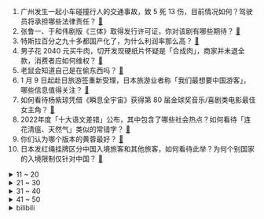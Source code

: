 1. 广州发生一起小车碰撞行人的交通事故，致 5 死 13 伤，目前情况如何？驾驶员将承担哪些法律责任？ [:link:](https://www.zhihu.com/question/578116779)
2. 张鲁一、于和伟剧版《三体》取得发行许可证，你对该剧有哪些期待？ [:link:](https://www.zhihu.com/question/577693170)
3. 特斯拉百分之九十多都国产化了，为什么利润率那么高？ [:link:](https://www.zhihu.com/question/563118968)
4. 男子花 2040 元买牛肉，切开发现硬纸片怀疑是「合成肉」，商家并未退全款，消费者应如何维权？ [:link:](https://www.zhihu.com/question/577654968)
5. 老鼠会知道自己是在偷东西吗？ [:link:](https://www.zhihu.com/question/567276949)
6. 1 月 9 日起赴日旅游签重新受理，日本旅游业者称「我们最想要中国游客」，哪些信息值得关注？ [:link:](https://www.zhihu.com/question/577733059)
7. 如何看待杨紫琼凭借《瞬息全宇宙》获得第 80 届金球奖音乐/喜剧类电影最佳女主角？ [:link:](https://www.zhihu.com/question/578058051)
8. 2022年度「十大语文差错」公布，其中包含了哪些社会热点？如何看待「连花清瘟、天然气」类似的常错字？ [:link:](https://www.zhihu.com/question/578089912)
9. 你们认为哪个版本的黄蓉最好？ [:link:](https://www.zhihu.com/question/283659524)
10. 日本发红绳挂牌区分中国入境旅客和其他旅客，如何看待此举？为何个别国家的入境限制仅针对中国？ [:link:](https://www.zhihu.com/question/578064400)
<details>
<summary>11 ~ 20</summary>

11. 人文摄影该从何下手? [:link:](https://www.zhihu.com/question/575726037)
12. 为什么家里最懂事的孩子总是受委屈最多？ [:link:](https://www.zhihu.com/question/576920342)
13. 2022 国家医保谈判收官，辉瑞新冠口服药「灵魂砍价」失败，辉瑞新冠药为何不愿意放低姿态？ [:link:](https://www.zhihu.com/question/577680053)
14. 日本超万人要求山上彻也减刑，有人视其为「英雄」，被捕半年期间现金收超百万，哪些信息值得关注？ [:link:](https://www.zhihu.com/question/577699269)
15. 如何看待黑龙江一供暖公司最低温近 -30℃ 时宣布停热，称「只能怨告状的业主」？供暖公司做法是否违规？ [:link:](https://www.zhihu.com/question/577657403)
16. 北约和欧盟声称「中国日益增长的自信和政策给我们带来了挑战」，如何解读？ [:link:](https://www.zhihu.com/question/578071975)
17. 上海一小区多户占公共区域搭灵棚 ,「燃烧逝者衣物，哭丧声不断」，如何看待此事？ [:link:](https://www.zhihu.com/question/577649776)
18. S13 全球总决赛落地韩国，小组赛赛制将首次使用瑞士轮，这将让比赛产生哪些变化？ [:link:](https://www.zhihu.com/question/577904943)
19. 如何看待柬埔寨首相洪森反问「如果不依靠中国，依靠谁」，「谁来帮我们修路架桥」？ [:link:](https://www.zhihu.com/question/577851473)
20. 媒体调研多楼盘称「有售楼处人快坐满了」，专家建议「百姓拿出三分之一存款买房」，今年是买房的好时机吗？ [:link:](https://www.zhihu.com/question/578055459)
</details>
<details>
<summary>21 ~ 30</summary>

21. 为什么现在的NBA球员高分越来越多？ [:link:](https://www.zhihu.com/question/576663524)
22. 美国国内航班停飞令已取消，此前美国联邦航空局系统故障，所有航班停飞，目前情况如何？如何看待这一事件？ [:link:](https://www.zhihu.com/question/578119170)
23. 人民网评余景天粉丝接机制造拥堵并回怼警察，称「艺人不能置身事外」，如何评价这一观点？ [:link:](https://www.zhihu.com/question/578050292)
24. 河南 2 名男童蹊跷失联，近千人搜救无果，当地警方已介入调查，目前案情进展如何？ [:link:](https://www.zhihu.com/question/577909697)
25. 读纸质书比电子书好在哪里？ [:link:](https://www.zhihu.com/question/577935587)
26. 一名高三生。最近了解到COP15的生态保护计划，希望能够为目标的实现微薄的力量，什么是我需要做的？ [:link:](https://www.zhihu.com/question/573576384)
27. 《原神》的剧情水平怎么样？ [:link:](https://www.zhihu.com/question/476222024)
28. 你都买过哪些假种子？种出了什么植物？ [:link:](https://www.zhihu.com/question/268145663)
29. 2022 年有哪些让你印象最深刻的现象级 VR 应用，2023 年又有哪些值得期待的 VR 应用呢？ [:link:](https://www.zhihu.com/question/578080146)
30. 有没有推荐的好看的电视剧? [:link:](https://www.zhihu.com/question/574823175)
</details>
<details>
<summary>31 ~ 40</summary>

31. 若光子有静止质量会如何？ [:link:](https://www.zhihu.com/question/325124395)
32. 对于买房和租房你会怎么选择？ [:link:](https://www.zhihu.com/question/574517694)
33. 《风云》中，秦霜也是雄霸的弟子，为何他却没有两位师弟强？ [:link:](https://www.zhihu.com/question/325146295)
34. 真的会有人有某种天赋却被埋没一生吗？ [:link:](https://www.zhihu.com/question/35318941)
35. 国台办表示人民解放军演练是对台美勾连挑衅升级的严正警告，当前台海局势情况如何？哪些信息值得关注？ [:link:](https://www.zhihu.com/question/578110372)
36. 中国人对学习英语的执着似乎正在消退，真实情况是这样吗？ [:link:](https://www.zhihu.com/question/577366032)
37. 如果诸葛亮的七星灯换成钨丝灯，能北伐成功吗？ [:link:](https://www.zhihu.com/question/577476966)
38. 新的一年即将到来，你准备了哪些迎接新年的家居好物？ [:link:](https://www.zhihu.com/question/572347013)
39. 为什么很多美术生集训的时候有问题不问老师，却去网上看绘画技巧和向网友发问？ [:link:](https://www.zhihu.com/question/575252510)
40. 马上过年了，你会给父母买礼物还是直接给红包？ [:link:](https://www.zhihu.com/question/577125178)
</details>
<details>
<summary>41 ~ 50</summary>

41. 经历了动画版《三体》后，你会对真人剧版更宽容还是更苛刻？ [:link:](https://www.zhihu.com/question/577866693)
42. 游戏《原神》中的八重神子到底是个什么存在？ [:link:](https://www.zhihu.com/question/483431344)
43. 为什么有人不喜欢甄嬛？ [:link:](https://www.zhihu.com/question/22764719)
44. 广州后卫吴少聪正式转会土超伊斯坦布尔，你对他的留洋前景有哪些期待？ [:link:](https://www.zhihu.com/question/577933990)
45. 英首相发言人就黎智英案发表评论，我使馆回应「敦促英方停止插手香港事务」，哪些信息值得关注？ [:link:](https://www.zhihu.com/question/578122828)
46. 《双旗镇刀客》导演何平去世，享年 65 岁，他的作品带给了你哪些影响？ [:link:](https://www.zhihu.com/question/577916489)
47. 达摩院十大科技趋势发布，Chiplet 技术、计算光学成像、生成式 AI 等入围，有哪些值得关注的？ [:link:](https://www.zhihu.com/question/578067905)
48. 一情侣网恋同居后谈婚论嫁，男子提出分手后要求返还三金及彩礼，如何看待此事？彩礼返还的法律规定是什么？ [:link:](https://www.zhihu.com/question/577858119)
49. 你相见恨晚的外语学习书籍是什么？ [:link:](https://www.zhihu.com/question/489138849)
50. 欧盟就自中国入境航班指引达成一致，自中国入境乘客提供出发前检测结果，哪些信息值得关注? [:link:](https://www.zhihu.com/question/578049150)
</details><details>
<summary>bilibili</summary>

1. 王冰冰的街头实验 [:link:](//www.bilibili.com/video/BV1nM411h7xG)
2. 它开播前被群嘲，却凭口碑逆袭成开年王炸！ [:link:](//www.bilibili.com/video/BV1tP4y1C79q)
3. 《这游戏我是一毛钱也不可能冲的！我白嫖！我0氪！》 [:link:](//www.bilibili.com/video/BV1FW4y1V7eE)
4. 瑞典水手如何迎娶阿依土鳖公主？【硬核狠人45】 [:link:](//www.bilibili.com/video/BV1uM411h7MN)
5. 做了个炸蛋，好吃到不行！ [:link:](//www.bilibili.com/video/BV1G3411U7Ux)
6. 盲猜B站22年最火的视频，居然有一半没看过？ [:link:](//www.bilibili.com/video/BV1GY411y7Yt)
7. 新春特供|| 西游宇宙法宝等级的权力深意，天上对人间控制的终极手段 [:link:](//www.bilibili.com/video/BV1GG4y1y7DL)
8. 薯 条 之 王 天 花 板 [:link:](//www.bilibili.com/video/BV1D8411K7eK)
9. 2022年度总结 [:link:](//www.bilibili.com/video/BV1he4y1G7hW)
10. 圣酒车 [:link:](//www.bilibili.com/video/BV1wM411h7Wk)
<details>
<summary>11 ~ 20</summary>

11. 无法行走+物品栏只有一格通关我的世界 [:link:](//www.bilibili.com/video/BV1dP4y1e7Zz)
12. 这是什么离谱的操作啊！！ [:link:](//www.bilibili.com/video/BV19g411W7AU)
13. 最后就让我聊聊自己，我的童年、青春、还有那个她。 [:link:](//www.bilibili.com/video/BV1ne4y1G7Kr)
14. 美好旅行图鉴 [:link:](//www.bilibili.com/video/BV1Z24y1e7Ja)
15. 20年以来，游戏替中国式家长背了多少黑锅？ [:link:](//www.bilibili.com/video/BV1JM411F76o)
16. 《 天 价 水 果 》2 [:link:](//www.bilibili.com/video/BV1GW4y137RL)
17. 不就是个1000000粉丝的牌子嘛！ [:link:](//www.bilibili.com/video/BV1UG4y1y741)
18. 视频网站的“蓝光”是怎么骗你的？——视频画质全解析【柴知道】 [:link:](//www.bilibili.com/video/BV1nW4y1V7kR)
19. 第一次在兄弟面前展示才艺 [:link:](//www.bilibili.com/video/BV1ND4y1L7rS)
20. 我的爷爷是个发明家，他发明了辣条！！ [:link:](//www.bilibili.com/video/BV19G4y1w7YQ)
</details>
<details>
<summary>21 ~ 30</summary>

21. 你们给我1000W这个广告我也不会接！谁来拯救那些被毒槟榔割脸的年轻人！ [:link:](//www.bilibili.com/video/BV1X24y1e73W)
22. 花30万只涨了3000粉，是什么感受？痛~太痛了~ [:link:](//www.bilibili.com/video/BV1wG4y1j7Vs)
23. 挑战全网最敷衍求婚！竟然成功了... [:link:](//www.bilibili.com/video/BV1p24y1e7bC)
24. 撒旦:十八层地狱的人什么时候跑出来的？ [:link:](//www.bilibili.com/video/BV1mx4y1G7aC)
25. 来餐车厂催进度，结果跟车厂老板做了个约定… [:link:](//www.bilibili.com/video/BV1Bx4y1G7zU)
26. 一年一度的办公室礼物交换大会 [:link:](//www.bilibili.com/video/BV11G4y1w7xa)
27. 唐师父的钱包保卫战 [:link:](//www.bilibili.com/video/BV1zG411K73G)
28. 回忆杀！《黑猫警长》2023特别篇 [:link:](//www.bilibili.com/video/BV1ZW4y1G7NM)
29. 不幸的是，圈圈还是套上了圈圈 [:link:](//www.bilibili.com/video/BV1td4y1j7gV)
30. 全国各地迷惑的特色菜 [:link:](//www.bilibili.com/video/BV14d4y1j7Rk)
</details>
<details>
<summary>31 ~ 40</summary>

31. 【时代少年团】《浅炸一下吧！》08：时代澄清大会 [:link:](//www.bilibili.com/video/BV1Dx4y1G7mQ)
32. “睡教” [:link:](//www.bilibili.com/video/BV1YY4y1f7DH)
33. 【引航者试炼】TN-1至TN-4 恢宏试炼 简单好抄 [:link:](//www.bilibili.com/video/BV1YD4y1p7Pd)
34. 哈士奇到底有多贱 [:link:](//www.bilibili.com/video/BV1C3411m7EH)
35. 方便面锅底卖188？本就不富裕的探店搭档雪上加霜...【凭啥这么贵50-炉釜·山野吊锅】 [:link:](//www.bilibili.com/video/BV1pe4y1G7VL)
36. 花20天时间把一只鸡浓缩成一碗面！据说这碗面的配方值一百两？ [:link:](//www.bilibili.com/video/BV1BD4y1V7Mk)
37. 开年第一摇！《星际瑶仔》奉上！ [:link:](//www.bilibili.com/video/BV1a24y1a7m5)
38. 打着IKUN旗号的乐子人？蹭流量、恰烂米，一个视频全部回应，解析蔡徐坤被黑的根源究竟所在何处 [:link:](//www.bilibili.com/video/BV1PY411y7Cz)
39. 【STN快报第七季01】水晶动力要做迄今为止最大的古墓丽影 [:link:](//www.bilibili.com/video/BV1xD4y157FA)
40. 冬季骑行东北，深山老林里找到一个大房子，骑行久了什么地方都不怕 [:link:](//www.bilibili.com/video/BV1z8411P7iM)
</details>
<details>
<summary>41 ~ 50</summary>

41. 成都. 玉芝兰厨子探店¥？？00 [:link:](//www.bilibili.com/video/BV1cY411y7MR)
42. 当景点只有我一个人的时候… [:link:](//www.bilibili.com/video/BV1eK41117T5)
43. “这个视频只能看一眼” [:link:](//www.bilibili.com/video/BV198411N7LG)
44. 我到底是你的什么啊（恼） [:link:](//www.bilibili.com/video/BV1TK41117cZ)
45. 为“百大观众”颁奖？？？ [:link:](//www.bilibili.com/video/BV14G4y127Lk)
46. 【超轻粘土】手部练习 [:link:](//www.bilibili.com/video/BV1ke4y1374f)
47. 只因在羊群中多看了它一眼，我给我的牧羊犬买了一只羊做宠物 [:link:](//www.bilibili.com/video/BV1pd4y1j71b)
48. ⚡ 3.4 玩 家 现 状 ⚡ [:link:](//www.bilibili.com/video/BV18D4y1p7N6)
49. 退圈才敢说！前练习生现身说法之练习生知道自己尬吗？ [:link:](//www.bilibili.com/video/BV1FM411Y73z)
50. 悬  丝  诊  琴  3 [:link:](//www.bilibili.com/video/BV1GY411272V)
</details>
<details>
<summary>51 ~ 60</summary>

51. 谢谢你的礼物，你还好吗 [:link:](//www.bilibili.com/video/BV11x4y1g7VG)
52. 【春晚鬼畜】赵本山：我就是念诗之王！【改革春风吹满地】 [:link:](//www.bilibili.com/video/BV1bW411n7fY)
53. 男生的专属浪漫，一定要看到最后！ [:link:](//www.bilibili.com/video/BV1BM411a7SU)
54. 69块钱“新冠险”确诊赔两万？在线发钱是吧？【慧小媛】 [:link:](//www.bilibili.com/video/BV1DR4y117Nx)
55. 168两斤半的蒸羊羔，老板有点像梁山过来的… [:link:](//www.bilibili.com/video/BV1s8411K7QA)
56. 全网首发！直升机炮手打起来是什么体验！？ [:link:](//www.bilibili.com/video/BV16R4y117QG)
57. 你喜欢的经典色系设计，祝福2023致富发财！ [:link:](//www.bilibili.com/video/BV1Mx4y1G7Ls)
58. 祝 你 飞 起 来 [:link:](//www.bilibili.com/video/BV1t24y1e7K4)
59. 法国人怎么看中国网红Thurman猫一杯? [:link:](//www.bilibili.com/video/BV1C3411m7PQ)
60. 添加剂...已经...无所谓了...《最 骚 营 销 号 46》 [:link:](//www.bilibili.com/video/BV1fx4y1G7uQ)
</details>
<details>
<summary>61 ~ 70</summary>

61. 在古都洛阳竟然被算出回到古代能位极人臣??? [:link:](//www.bilibili.com/video/BV1Xv4y1v7dp)
62. 白起：你对电风扇一无所知！ [:link:](//www.bilibili.com/video/BV19M41187aN)
63. 【魁拔4最后的魁拔】欢迎回来，亲爱的魁拔，我们等你很久了！ [:link:](//www.bilibili.com/video/BV1ev4y1q7Eo)
64. 有种上学被抽查知识点的快感（3） [:link:](//www.bilibili.com/video/BV1h84y1a7Lr)
65. 你好，粤语版《兰亭序》 [:link:](//www.bilibili.com/video/BV1Nx4y1V7bM)
66. 一年一度 催婚实录 [:link:](//www.bilibili.com/video/BV1g8411K7Re)
67. 逐帧解析《原神》3.4版本PV「磬弦奏华夜」逆天级考据！ [:link:](//www.bilibili.com/video/BV1sG4y1y74C)
68. 【节奏盒子】世界最难曲2023最新记录，6分36秒非人类难度耐力混音，最难部分聚集在最后面，耗时两个月，V2《Golden Rose》（金玫） [:link:](//www.bilibili.com/video/BV16e4y1G78f)
69. 史诗级合作！鬼畜全明星联手24K《Mood》 [:link:](//www.bilibili.com/video/BV18G4y1L7H9)
70. 答应你们穿裙子自律，但是穿了又好像没穿，拖了又好像没拖.. [:link:](//www.bilibili.com/video/BV1yd4y1j7Tj)
</details>
<details>
<summary>71 ~ 80</summary>

71. 你 这 腿 有 问 题 啊！ [:link:](//www.bilibili.com/video/BV1t84y1a71B)
72. 【散人】电击治疗？恐怖逃脱！真人互动游戏《飞越13号房》 （暂完结） [:link:](//www.bilibili.com/video/BV1yP4y1C7pa)
73. 要审讯了，我和犯人都很兴奋！ [:link:](//www.bilibili.com/video/BV1RY411C7vu)
74. 挑战拿着假肢去纹身 [:link:](//www.bilibili.com/video/BV1Pe4y1G7XQ)
75. 在放大100倍的空岛上！该怎么生存？我的世界 [:link:](//www.bilibili.com/video/BV1Q8411K7f1)
76. 试吃全世界最臭食物！冰岛鲨鱼肉！比鲱鱼罐头还臭几十倍 [:link:](//www.bilibili.com/video/BV1t24y1e73u)
77. 1Q1500！塔姆最折磨套路！对手：太痛苦辣！【有点骚东西】 [:link:](//www.bilibili.com/video/BV1yx4y1G7V4)
78. “比奇堡的天上没有云” [:link:](//www.bilibili.com/video/BV1Q8411K72z)
79. 酥脆透亮的锅包肉，亲妈级教程。 [:link:](//www.bilibili.com/video/BV1bP4y1C7iR)
80. 网络热门“智熄”视频鉴定 ㉜ [:link:](//www.bilibili.com/video/BV1uG4y1y7Bf)
</details>
<details>
<summary>81 ~ 90</summary>

81. 【明日方舟】剿灭“实验基地机库”挂机攻略！摆完挂机的愉悦攻略！ |魔法Zc目录 明日方舟 [:link:](//www.bilibili.com/video/BV12G4y1y7mZ)
82. 须弥隐藏任务，凶猛动物在哪里？ [:link:](//www.bilibili.com/video/BV1714y1u71n)
83. 愿你我热爱的那个虚拟世界～熠熠生辉！ [:link:](//www.bilibili.com/video/BV1GG4y1A7RS)
84. 愿所有的毛孩子都能被温柔以待 [:link:](//www.bilibili.com/video/BV1684y1a7y1)
85. 群青 [:link:](//www.bilibili.com/video/BV1q3411m7ZT)
86. 万豪：怎么没有W技能？太痛苦了！太痛苦了！太不公平了！重赛！ [:link:](//www.bilibili.com/video/BV1fg411W7Zq)
87. 奸商：3千元笔记本卖你5千犯法吗？女生电脑城买笔记本实录 [:link:](//www.bilibili.com/video/BV1yM411F74s)
88. “仅此86秒，原神中那些文艺到极致的台词！懂不懂原神文编的含金量啊？” [:link:](//www.bilibili.com/video/BV1EG4y1A7Wp)
89. 【上青杰哥】 两百斤汕尾蚝熬蚝油，做一锅大盆菜给兄弟们尝尝 [:link:](//www.bilibili.com/video/BV1uG4y1y7Cm)
90. 一月新番:最强阴阳师转生异世界,扮猪吃虎 [:link:](//www.bilibili.com/video/BV1xR4y117Dd)
</details>
<details>
<summary>91 ~ 100</summary>

91. 【小短片】酒桌文化难题 [:link:](//www.bilibili.com/video/BV14G4y1A7RK)
92. 国产免费GAL东北往事，已开放下载！玩之前你必须知到这些！ [:link:](//www.bilibili.com/video/BV1jD4y157hK)
93. 你画我穿2.0, 但搭配好的衣服送你 [:link:](//www.bilibili.com/video/BV1Z3411m7HD)
94. 深圳月租5000的空房，被我打造成了理想的家 [:link:](//www.bilibili.com/video/BV18P4y1C7fZ)
95. 让我看看到底是哪个小猫咪没有穿衣服！？？ [:link:](//www.bilibili.com/video/BV13A411Z7eU)
96. 捡一块10几斤的顶级和牛，M9+大米龙，碳烤撸串能爆浆 [:link:](//www.bilibili.com/video/BV1Dg411W7kE)
97. 新概念“放松” [:link:](//www.bilibili.com/video/BV16D4y1p7gD)
98. 原神官方背着你，在欧美玩得有多花？ [:link:](//www.bilibili.com/video/BV1r84y1a7Cj)
99. 脸这么大的红烧肉！猪肘子！一个人提前过年了！ [:link:](//www.bilibili.com/video/BV17v4y1v7T4)
100. 这b班就非得上吗？ [:link:](//www.bilibili.com/video/BV1TM411F7UZ)
</details></details>
